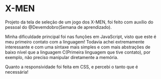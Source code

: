 # X-MEN
Projeto da tela de seleção de um jogo dos X-MEN, foi feito com auxílio do pessoal do @Devemdobro(Semana de aprendizado).

Minha dificuldade principal foi nas funções em JavaScript, visto que este é meu primeiro contato com a linguagem! 
Todavia achei extremamente interessante e com uma síntaxe mais simples e com mais abstrações de baixo nível que a linguagem C(Primeira linguagem  que tive contato), por exemplo,  não preciso manipular diretamente a memória.

Quanto a responsividade foi feita em CSS, e percebi o tanto que é necessária!
